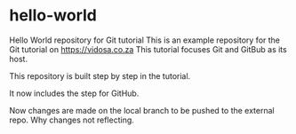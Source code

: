 # hello-world
Hello World repository for Git tutorial
This is an example repository for the Git tutorial on https://vidosa.co.za
This tutorial focuses Git and GitBub as its host.

This repository is built step by step in the tutorial.

It now includes the step for GitHub.

Now changes are made on the local branch to be pushed to the external repo.
Why changes not reflecting.